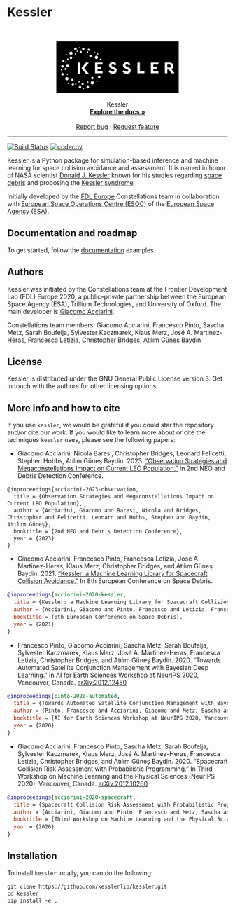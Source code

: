 # Kessler

<!-- PROJECT LOGO -->
<br />
<p align="center">
  <a href="https://github.com/kesslerlib/kessler">
    <img src="docs/_static/kessler_logo.png" alt="Logo" width="280">
  </a>
  <p align="center">
    Kessler
    <br />
    <a href="https://kesslerlib.github.io/kessler/"><strong>Explore the docs »</strong></a>
    <br />
    <br />
    <a href="https://github.com/kesslerlib/kessler/issues/new/choose">Report bug</a>
    ·
    <a href="https://github.com/kesslerlib/kessler/issues/new/choose">Request feature</a>
  </p>
</p>

-----------------------------------------
[![Build Status](https://github.com/kesslerlib/kessler/workflows/build/badge.svg)](https://github.com/kesslerlib/kessler/actions)
[![codecov](https://codecov.io/gh/kesslerlib/kessler/branch/master/graph/badge.svg?token=EQ9CLXD909)](https://codecov.io/gh/kesslerlib/kessler)

Kessler is a Python package for simulation-based inference and machine learning for space collision avoidance and assessment. It is named in honor of NASA scientist [Donald J. Kessler](https://en.wikipedia.org/wiki/Donald_J._Kessler) known for his studies regarding [space debris](https://en.wikipedia.org/wiki/Space_debris) and proposing the [Kessler syndrome](https://en.wikipedia.org/wiki/Kessler_syndrome).

Initially developed by the [FDL Europe](https://fdleurope.org/) Constellations team in collaboration with [European Space Operations Centre (ESOC)](http://www.esa.int/esoc) of the [European Space Agency (ESA)](http://www.esa.int).

## Documentation and roadmap

To get started, follow the [documentation](https://kesslerlib.github.io/kessler/) examples.

## Authors

Kessler was initiated by the Constellations team at the Frontier Development Lab (FDL) Europe 2020, a public–private partnership between the European Space Agency (ESA), Trillium Technologies, and University of Oxford. The main developer is [Giacomo Acciarini](https://www.esa.int/gsp/ACT/team/giacomo_acciarini/).

Constellations team members: Giacomo Acciarini, Francesco Pinto, Sascha Metz, Sarah Boufelja, Sylvester Kaczmarek, Klaus Merz, José A. Martinez-Heras, Francesca Letizia, Christopher Bridges, Atılım Güneş Baydin

## License

Kessler is distributed under the GNU General Public License version 3. Get in touch with the authors for other licensing options.

## More info and how to cite

If you use `kessler`, we would be grateful if you could star the repository and/or cite our work.
If you would like to learn more about or cite the techniques `kessler` uses, please see the following papers:

* Giacomo Acciarini, Nicola Baresi, Christopher Bridges, Leonard Felicetti, Stephen Hobbs, Atılım Güneş Baydin. 2023. [“Observation Strategies and Megaconstellations Impact on Current LEO Population.”](https://conference.sdo.esoc.esa.int/proceedings/neosst2/paper/88) In 2nd NEO and Debris Detection Conference.
```
@inproceedings{acciarini-2023-observation,
  title = {Observation Strategies and Megaconstellations Impact on Current LEO Population},
  author = {Acciarini, Giacomo and Baresi, Nicola and Bridges, Christopher and Felicetti, Leonard and Hobbs, Stephen and Baydin, Atılım Güneş},
  booktitle = {2nd NEO and Debris Detection Conference},
  year = {2023}
}
```
* Giacomo Acciarini, Francesco Pinto, Francesca Letizia, José A. Martinez-Heras, Klaus Merz, Christopher Bridges, and Atılım Güneş Baydin. 2021. [“Kessler: a Machine Learning Library for Spacecraft Collision Avoidance.”](https://conference.sdo.esoc.esa.int/proceedings/sdc8/paper/226) In 8th European Conference on Space Debris.
```bibtex
@inproceedings{acciarini-2020-kessler,
  title = {Kessler: a Machine Learning Library for Spacecraft Collision Avoidance},
  author = {Acciarini, Giacomo and Pinto, Francesco and Letizia, Francesca and Martinez-Heras, José A. and Merz, Klaus and Bridges, Christopher and Baydin, Atılım Güneş},
  booktitle = {8th European Conference on Space Debris},
  year = {2021}
}
```
* Francesco Pinto, Giacomo Acciarini, Sascha Metz, Sarah Boufelja, Sylvester Kaczmarek, Klaus Merz, José A. Martinez-Heras, Francesca Letizia, Christopher Bridges, and Atılım Güneş Baydin. 2020. “Towards Automated Satellite Conjunction Management with Bayesian Deep Learning.” In AI for Earth Sciences Workshop at NeurIPS 2020, Vancouver, Canada. [arXiv:2012.12450](https://arxiv.org/abs/2012.12450)
```bibtex
@inproceedings{pinto-2020-automated,
  title = {Towards Automated Satellite Conjunction Management with Bayesian Deep Learning},
  author = {Pinto, Francesco and Acciarini, Giacomo and Metz, Sascha and Boufelja, Sarah and Kaczmarek, Sylvester and Merz, Klaus and Martinez-Heras, José A. and Letizia, Francesca and Bridges, Christopher and Baydin, Atılım Güneş},
  booktitle = {AI for Earth Sciences Workshop at NeurIPS 2020, Vancouver, Canada},
  year = {2020}
}
```
* Giacomo Acciarini, Francesco Pinto, Sascha Metz, Sarah Boufelja, Sylvester Kaczmarek, Klaus Merz, José A. Martinez-Heras, Francesca Letizia, Christopher Bridges, and Atılım Güneş Baydin. 2020. “Spacecraft Collision Risk Assessment with Probabilistic Programming.” In Third Workshop on Machine Learning and the Physical Sciences (NeurIPS 2020), Vancouver, Canada. [arXiv:2012.10260](https://arxiv.org/abs/2012.10260)
```bibtex
@inproceedings{acciarini-2020-spacecraft,
  title = {Spacecraft Collision Risk Assessment with Probabilistic Programming},
  author = {Acciarini, Giacomo and Pinto, Francesco and Metz, Sascha and Boufelja, Sarah and Kaczmarek, Sylvester and Merz, Klaus and Martinez-Heras, José A. and Letizia, Francesca and Bridges, Christopher and Baydin, Atılım Güneş},
  booktitle = {Third Workshop on Machine Learning and the Physical Sciences (NeurIPS 2020), Vancouver, Canada},
  year = {2020}
}
```

## Installation

To install `kessler` locally, you can do the following:

```
git clone https://github.com/kesslerlib/kessler.git
cd kessler
pip install -e .
```
